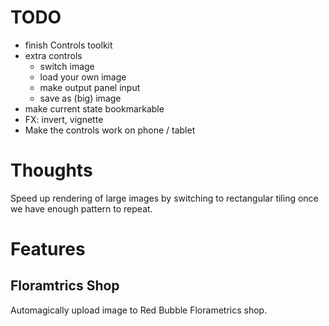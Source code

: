 # TODO

* finish Controls toolkit
* extra controls
  * switch image
  * load your own image
  * make output panel input
  * save as (big) image
* make current state bookmarkable
* FX: invert, vignette
* Make the controls work on phone / tablet

# Thoughts

Speed up rendering of large images by switching to rectangular tiling
once we have enough pattern to repeat.

# Features

## Floramtrics Shop

Automagically upload image to Red Bubble Florametrics shop.

